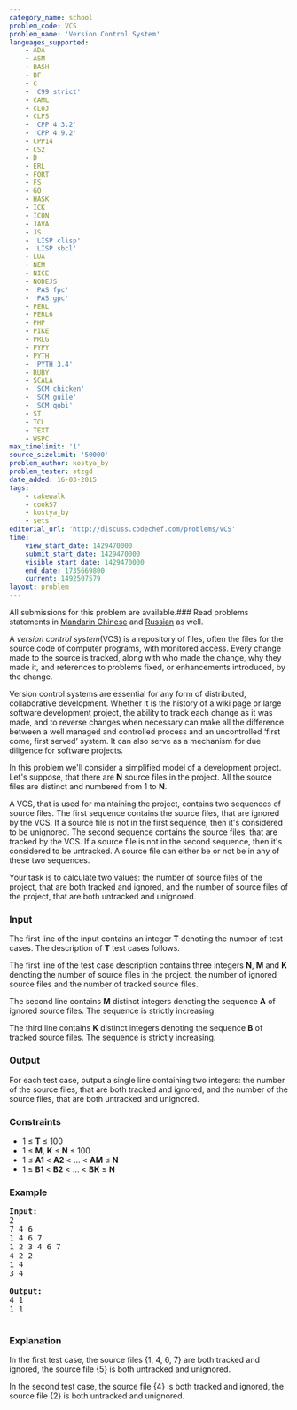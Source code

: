 ```yaml
---
category_name: school
problem_code: VCS
problem_name: 'Version Control System'
languages_supported:
    - ADA
    - ASM
    - BASH
    - BF
    - C
    - 'C99 strict'
    - CAML
    - CLOJ
    - CLPS
    - 'CPP 4.3.2'
    - 'CPP 4.9.2'
    - CPP14
    - CS2
    - D
    - ERL
    - FORT
    - FS
    - GO
    - HASK
    - ICK
    - ICON
    - JAVA
    - JS
    - 'LISP clisp'
    - 'LISP sbcl'
    - LUA
    - NEM
    - NICE
    - NODEJS
    - 'PAS fpc'
    - 'PAS gpc'
    - PERL
    - PERL6
    - PHP
    - PIKE
    - PRLG
    - PYPY
    - PYTH
    - 'PYTH 3.4'
    - RUBY
    - SCALA
    - 'SCM chicken'
    - 'SCM guile'
    - 'SCM qobi'
    - ST
    - TCL
    - TEXT
    - WSPC
max_timelimit: '1'
source_sizelimit: '50000'
problem_author: kostya_by
problem_tester: stzgd
date_added: 16-03-2015
tags:
    - cakewalk
    - cook57
    - kostya_by
    - sets
editorial_url: 'http://discuss.codechef.com/problems/VCS'
time:
    view_start_date: 1429470000
    submit_start_date: 1429470000
    visible_start_date: 1429470000
    end_date: 1735669800
    current: 1492507579
layout: problem
---
```

All submissions for this problem are available.###  Read problems statements in [Mandarin Chinese](http://www.codechef.com/download/translated/COOK57/mandarin/VCS.pdf) and [Russian](http://www.codechef.com/download/translated/COOK57/russian/VCS.pdf) as well.

 A *version control system*(VCS) is a repository of files, often the files for the source code of computer programs, with monitored access. Every change made to the source is tracked, along with who made the change, why they made it, and references to problems fixed, or enhancements introduced, by the change.

 Version control systems are essential for any form of distributed, collaborative development. Whether it is the history of a wiki page or large software development project, the ability to track each change as it was made, and to reverse changes when necessary can make all the difference between a well managed and controlled process and an uncontrolled ‘first come, first served’ system. It can also serve as a mechanism for due diligence for software projects.

 In this problem we'll consider a simplified model of a development project. Let's suppose, that there are **N** source files in the project. All the source files are distinct and numbered from 1 to **N**.

 A VCS, that is used for maintaining the project, contains two sequences of source files. The first sequence contains the source files, that are ignored by the VCS. If a source file is not in the first sequence, then it's considered to be unignored. The second sequence contains the source files, that are tracked by the VCS. If a source file is not in the second sequence, then it's considered to be untracked. A source file can either be or not be in any of these two sequences.

 Your task is to calculate two values: the number of source files of the project, that are both tracked and ignored, and the number of source files of the project, that are both untracked and unignored.

### Input

The first line of the input contains an integer **T** denoting the number of test cases. The description of **T** test cases follows.

The first line of the test case description contains three integers **N**, **M** and **K** denoting the number of source files in the project, the number of ignored source files and the number of tracked source files.

The second line contains **M** distinct integers denoting the sequence **A** of ignored source files. The sequence is strictly increasing.

The third line contains **K** distinct integers denoting the sequence **B** of tracked source files. The sequence is strictly increasing.

### Output

For each test case, output a single line containing two integers: the number of the source files, that are both tracked and ignored, and the number of the source files, that are both untracked and unignored.

### Constraints

- 1 ≤ **T** ≤ 100
- 1 ≤ **M**, **K** ≤ **N** ≤ 100
- 1 ≤ **A1** &lt; **A2** &lt; ... &lt; **AM** ≤ **N**
- 1 ≤ **B1** &lt; **B2** &lt; ... &lt; **BK** ≤ **N**

### Example

<pre><b>Input:</b>
2
7 4 6
1 4 6 7
1 2 3 4 6 7
4 2 2
1 4
3 4

<b>Output:</b>
4 1
1 1

</pre>
### Explanation

 In the first test case, the source files {1, 4, 6, 7} are both tracked and ignored, the source file {5} is both untracked and unignored.

 In the second test case, the source file {4} is both tracked and ignored, the source file {2} is both untracked and unignored.
